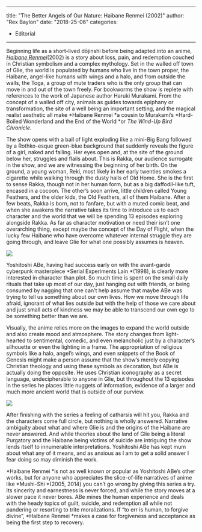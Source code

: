 
---
title: "The Better Angels  of Our Nature: Haibane Renmei (2002)"
author: "Rex Baylon"
date: "2018-25-06"
categories:
- Editorial
---

Beginning life as a short-lived dōjinshi before being adapted into an anime, *[Haibane Renmei](https://vrv.co/series/GRE58MG86/Haibane-Renmei)*(2002) is a story about loss, pain, and redemption couched in Christian symbolism and a complex mythology. Set in the walled off town of Glie, the world is populated by humans who live in the town proper, the Haibane, angel-like humans with wings and a halo, and from outside the walls, the Toga, a group of mute traders who is the only group that can move in and out of the town freely. For bookworms the show is replete with references to the work of Japanese author Haruki Murakami. From the concept of a walled off city, animals as guides towards epiphany or transformation, the site of a well being an important setting, and the magical realist aesthetic all make *Haibane Renmei *a cousin to Murakami&#8217;s *Hard-Boiled Wonderland and the End of the World *or *The Wind-Up Bird Chronicle*.

The show opens with a ball of light exploding like a mini-Big Bang followed by a Rothko-esque green-blue background that suddenly reveals the figure of a girl, naked and falling. Her eyes open and, at the site of the ground below her, struggles and flails about. This is Rakka, our audience surrogate in the show, and we are witnessing the beginning of her birth. On the ground, a young woman, Reki, most likely in her early twenties smokes a cigarette while walking through the dusty halls of Old Home. She is the first to sense Rakka, though not in her human form, but as a big daffodil-like tuft, encased in a cocoon. The other’s soon arrive, little children called Young Feathers, and the older kids, the Old Feathers, all of them Haibane. After a few beats, Rakka is born, not to fanfare, but with a muted comic beat, and when she awakens the narrative takes its time to introduce us to each character and the world that we will be spending 13 episodes exploring alongside Rakka. As far as character motivation or need their isn’t one overarching thing, except maybe the concept of the Day of Flight, when the lucky few Haibane who have overcome whatever internal struggle they are going through, and leave Glie for what one possibly assumes is heaven.

![](https://i0.wp.com/vrvblog.co/wp-content/uploads/2018/06/Haibane-Renmei-2.jpg?resize=354%2C221&#038;ssl=1)

Yoshitoshi ABe, having had success early on with the avant-garde cyberpunk masterpiece *Serial Experiments Lain *(1998), is clearly more interested in character than plot. So much time is spent on the small daily rituals that take up most of our day, just hanging out with friends, or being consumed by nagging that one can’t help assume that maybe ABe was trying to tell us something about our own lives. How we move through life afraid, ignorant of what lies outside but with the help of those we care about and just small acts of kindness we may be able to transcend our own ego to be something better than we are.

Visually, the anime relies more on the images to expand the world outside and also create mood and atmosphere. The story changes from light-hearted to sentimental, comedic, and even melancholic just by a character’s silhouette or even the lighting in a frame. The appropriation of religious symbols like a halo, angel’s wings, and even snippets of the Book of Genesis might make a person assume that the show’s merely copying Christian theology and using these symbols as decoration, but ABe is actually doing the opposite. He uses Christian iconography as a secret language, undecipherable to anyone in Glie, but throughout the 13 episodes in the series he places little nuggets of information, evidence of a larger and much more ancient world that is outside of our purview.

![](https://i2.wp.com/vrvblog.co/wp-content/uploads/2018/06/Haibane-Renmei-3.jpg?resize=220%2C330&#038;ssl=1)

After finishing with the series a feeling of catharsis will hit you, Rakka and the characters come full circle, but nothing is wholly answered. Narrative ambiguity about what and where Glie is and the origins of the Haibane are never answered. And while theories about the land of Glie being a literal Purgatory and the Haibane being victims of suicide are intriguing the show lends itself to innumerable interpretations. Yoshitoshi ABe has kept mum about what any of it means, and as anxious as I am to get a solid answer I fear doing so may diminish the work.

*Haibane Renmei *is not as well known or popular as Yoshitoshi ABe’s other works, but for anyone who appreciates the slice-of-life narratives of anime like *Mushi-Shi *(2005, 2014) you can’t go wrong by giving this series a try. Its sincerity and earnestness is never forced, and while the story moves at a slower pace it never bores. ABe mines the human experience and deals with the heady topics of guilt, suicide, and redemption all while not pandering or resorting to trite moralizations. If “to err is human, to forgive divine”, *Haibane Renmei *makes a case for forgiveness and acceptance as being the first step to recovery.
